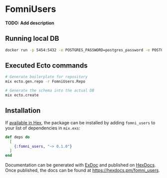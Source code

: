 # FomniUsers

**TODO: Add description**

## Running local DB

```bash
docker run -p 5454:5432 -e POSTGRES_PASSWORD=postgres_password -e POSTGRES_USER=postgres_user postgres:14.2
```

## Executed Ecto commands

```bash
# Generate boilerplate for repository
mix ecto.gen.repo -r FomniUsers.Repo

# Generate the schema into the actual DB
mix ecto.create
```

## Installation

If [available in Hex](https://hex.pm/docs/publish), the package can be installed
by adding `fomni_users` to your list of dependencies in `mix.exs`:

```elixir
def deps do
  [
    {:fomni_users, "~> 0.1.0"}
  ]
end
```

Documentation can be generated with [ExDoc](https://github.com/elixir-lang/ex_doc)
and published on [HexDocs](https://hexdocs.pm). Once published, the docs can
be found at <https://hexdocs.pm/fomni_users>.


